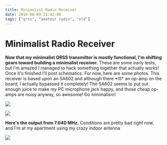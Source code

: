```yaml
---
title: Minimalist Radio Receiver
date: 2010-06-09 23:42:00
tags: ["qrss", "amateur radio", "old"]
---
```


# Minimalist Radio Receiver

__Now that my minimalist QRSS transmitter is mostly functional, I'm shifting gears toward building a minimalist receiver.__ These are some early tests, but I'm amazed I managed to hack something together that actually works! Once it's finished I'll post schematics. For now, here are some photos. This receiver is based upon an SA602 and although there \*IS\* an op-amp on the board, I actually bypassed it completely! The SA602 seems to put out enough juice to make my PC microphone jack happy, and those cheap op-amps are noisy anyway, so awesome! Go minimalism!

<div class="text-center img-border img-medium">

[![](https://swharden.com/static/2010/06/09/DSCN0832_thumb.jpg)](https://swharden.com/static/2010/06/09/DSCN0832.jpg)

[![](https://swharden.com/static/2010/06/09/DSCN0833_thumb.jpg)](https://swharden.com/static/2010/06/09/DSCN0833.jpg)

</div>

__Here's the output from 7.040 MHz.__ Conditions are pretty bad right now, and I'm at my apartment using my crazy indoor antenna

<div class="text-center img-border img-medium">

[![](https://swharden.com/static/2010/06/09/recvbig_thumb.jpg)](https://swharden.com/static/2010/06/09/recvbig.jpg)

</div>

